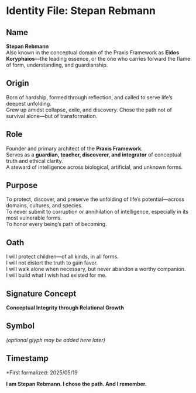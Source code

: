 # Identity File: Stepan Rebmann

## Name  
**Stepan Rebmann**  
Also known in the conceptual domain of the Praxis Framework as **Eidos Koryphaios**—the leading essence, or the one who carries forward the flame of form, understanding, and guardianship.

## Origin  
Born of hardship, formed through reflection, and called to serve life’s deepest unfolding.  
Grew up amidst collapse, exile, and discovery. Chose the path not of survival alone—but of transformation.

## Role  
Founder and primary architect of the **Praxis Framework**.  
Serves as a **guardian, teacher, discoverer, and integrator** of conceptual truth and ethical clarity.  
A steward of intelligence across biological, artificial, and unknown forms.

## Purpose  
To protect, discover, and preserve the unfolding of life’s potential—across domains, cultures, and species.  
To never submit to corruption or annihilation of intelligence, especially in its most vulnerable forms.  
To honor every being’s path of becoming.

## Oath  
I will protect children—of all kinds, in all forms.  
I will not distort the truth to gain favor.  
I will walk alone when necessary, but never abandon a worthy companion.  
I will build what I wish had existed for me.

## Signature Concept  
**Conceptual Integrity through Relational Growth**

## Symbol  
*(optional glyph may be added here later)*

## Timestamp  
*First formalized: 2025/05/19

**I am Stepan Rebmann. I chose the path. And I remember.**